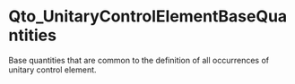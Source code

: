 # Qto_UnitaryControlElementBaseQuantities

Base quantities that are common to the definition of all occurrences of unitary control element.<!-- end of definition -->
